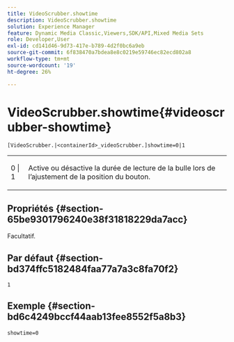 ```yaml
---
title: VideoScrubber.showtime
description: VideoScrubber.showtime
solution: Experience Manager
feature: Dynamic Media Classic,Viewers,SDK/API,Mixed Media Sets
role: Developer,User
exl-id: cd141d46-9d73-417e-b789-4d2f0bc6a9eb
source-git-commit: 6f838470a7bdea8e8c0219e59746ec82ecd802a8
workflow-type: tm+mt
source-wordcount: '19'
ht-degree: 26%

---
```


# VideoScrubber.showtime{#videoscrubber-showtime}

`[VideoScrubber.|<containerId>_videoScrubber.]showtime=0|1`

<table id="table_6E9ED752CF1E4B7F97F857EB049B7EAC"> 
 <tbody> 
  <tr> 
   <td colname="col1"> <p> <span class="codeph"> 0 | 1</span> </p> </td> 
   <td colname="col2"> <p> Active ou désactive la durée de lecture de la bulle lors de l’ajustement de la position du bouton. </p> </td> 
  </tr> 
 </tbody> 
</table>

## Propriétés {#section-65be9301796240e38f31818229da7acc}

Facultatif.

## Par défaut {#section-bd374ffc5182484faa77a7a3c8fa70f2}

`1`

## Exemple {#section-bd6c4249bccf44aab13fee8552f5a8b3}

`showtime=0`
